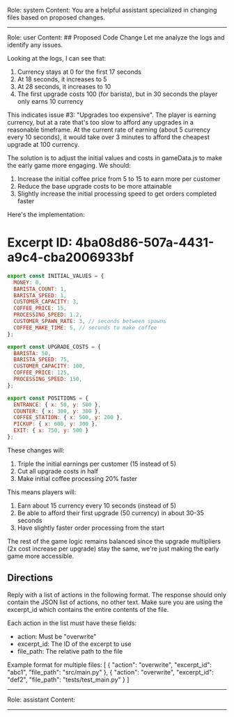 Role: system
Content: You are a helpful assistant specialized in changing files based on proposed changes.
__________________
Role: user
Content: ## Proposed Code Change
Let me analyze the logs and identify any issues.

Looking at the logs, I can see that:
1. Currency stays at 0 for the first 17 seconds
2. At 18 seconds, it increases to 5
3. At 28 seconds, it increases to 10
4. The first upgrade costs 100 (for barista), but in 30 seconds the player only earns 10 currency

This indicates issue #3: "Upgrades too expensive". The player is earning currency, but at a rate that's too slow to afford any upgrades in a reasonable timeframe. At the current rate of earning (about 5 currency every 10 seconds), it would take over 3 minutes to afford the cheapest upgrade at 100 currency.

The solution is to adjust the initial values and costs in gameData.js to make the early game more engaging. We should:
1. Increase the initial coffee price from 5 to 15 to earn more per customer
2. Reduce the base upgrade costs to be more attainable
3. Slightly increase the initial processing speed to get orders completed faster

Here's the implementation:

# Excerpt ID: 4ba08d86-507a-4431-a9c4-cba2006933bf
```js src/game/gameData.js
export const INITIAL_VALUES = {
  MONEY: 0,
  BARISTA_COUNT: 1,
  BARISTA_SPEED: 1,
  CUSTOMER_CAPACITY: 3,
  COFFEE_PRICE: 15,
  PROCESSING_SPEED: 1.2,
  CUSTOMER_SPAWN_RATE: 3, // seconds between spawns
  COFFEE_MAKE_TIME: 5, // seconds to make coffee
};

export const UPGRADE_COSTS = {
  BARISTA: 50,
  BARISTA_SPEED: 75,
  CUSTOMER_CAPACITY: 100,
  COFFEE_PRICE: 125,
  PROCESSING_SPEED: 150,
};

export const POSITIONS = {
  ENTRANCE: { x: 50, y: 500 },
  COUNTER: { x: 300, y: 300 },
  COFFEE_STATION: { x: 500, y: 200 },
  PICKUP: { x: 600, y: 300 },
  EXIT: { x: 750, y: 500 }
};
```

These changes will:
1. Triple the initial earnings per customer (15 instead of 5)
2. Cut all upgrade costs in half
3. Make initial coffee processing 20% faster

This means players will:
1. Earn about 15 currency every 10 seconds (instead of 5)
2. Be able to afford their first upgrade (50 currency) in about 30-35 seconds
3. Have slightly faster order processing from the start

The rest of the game logic remains balanced since the upgrade multipliers (2x cost increase per upgrade) stay the same, we're just making the early game more accessible.

## Directions
Reply with a list of actions in the following format. The response should only contain the JSON list of actions, no other text.
Make sure you are using the excerpt_id which contains the entire contents of the file.

Each action in the list must have these fields:
- action: Must be "overwrite"
- excerpt_id: The ID of the excerpt to use
- file_path: The relative path to the file

Example format for multiple files:
[
    {
        "action": "overwrite",
        "excerpt_id": "abc1",
        "file_path": "src/main.py"
    },
    {
        "action": "overwrite",
        "excerpt_id": "def2",
        "file_path": "tests/test_main.py"
    }
]
__________________
Role: assistant
Content: 
__________________
